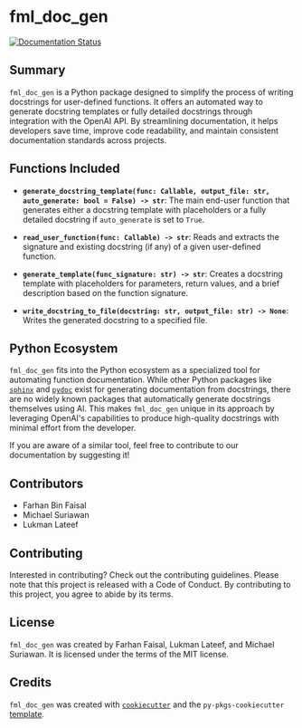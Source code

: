 # fml_doc_gen

[![Documentation Status](https://readthedocs.org/projects/fml-doc-gen/badge/?version=latest)](https://fml-doc-gen.readthedocs.io/en/latest/?badge=latest)

## Summary

`fml_doc_gen` is a Python package designed to simplify the process of writing docstrings for user-defined functions. It offers an automated way to generate docstring templates or fully detailed docstrings through integration with the OpenAI API. By streamlining documentation, it helps developers save time, improve code readability, and maintain consistent documentation standards across projects.

## Functions Included

- **`generate_docstring_template(func: Callable, output_file: str, auto_generate: bool = False) -> str`**: 
  The main end-user function that generates either a docstring template with placeholders or a fully detailed docstring if `auto_generate` is set to `True`.

- **`read_user_function(func: Callable) -> str`**: 
  Reads and extracts the signature and existing docstring (if any) of a given user-defined function.

- **`generate_template(func_signature: str) -> str`**: 
  Creates a docstring template with placeholders for parameters, return values, and a brief description based on the function signature.

- **`write_docstring_to_file(docstring: str, output_file: str) -> None`**: 
  Writes the generated docstring to a specified file.



## Python Ecosystem

`fml_doc_gen` fits into the Python ecosystem as a specialized tool for automating function documentation. While other Python packages like [`sphinx`](https://www.sphinx-doc.org/) and [`pydoc`](https://docs.python.org/3/library/pydoc.html) exist for generating documentation from docstrings, there are no widely known packages that automatically generate docstrings themselves using AI. This makes `fml_doc_gen` unique in its approach by leveraging OpenAI's capabilities to produce high-quality docstrings with minimal effort from the developer.

If you are aware of a similar tool, feel free to contribute to our documentation by suggesting it!


## Contributors
- Farhan Bin Faisal  
- Michael Suriawan  
- Lukman Lateef  

## Contributing

Interested in contributing? Check out the contributing guidelines. Please note that this project is released with a Code of Conduct. By contributing to this project, you agree to abide by its terms.

## License

`fml_doc_gen` was created by Farhan Faisal, Lukman Lateef, and Michael Suriawan. It is licensed under the terms of the MIT license.

## Credits

`fml_doc_gen` was created with [`cookiecutter`](https://cookiecutter.readthedocs.io/en/latest/) and the `py-pkgs-cookiecutter` [template](https://github.com/py-pkgs/py-pkgs-cookiecutter).
